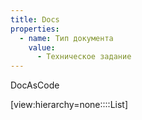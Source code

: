 ```yaml
---
title: Docs
properties:
  - name: Тип документа
    value:
      - Техническое задание
---
```


DocAsCode

[view:hierarchy=none::::List]


